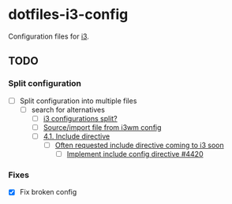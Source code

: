 # dotfiles-i3-config
Configuration files for [i3](https://i3wm.org/).

## TODO

### Split configuration

- [ ] Split configuration into multiple files 
  - [ ] search for alternatives
    - [ ] [i3 configurations split?](https://www.reddit.com/r/i3wm/comments/acybmc/i3_configurations_split/)
    - [ ] [Source/import file from i3wm config](https://stackoverflow.com/questions/65044535/source-import-file-from-i3wm-config)
    - [ ] [4.1. Include directive](https://i3wm.org/docs/userguide.html#include)
      - [ ] [Often requested include directive coming to i3 soon](https://www.reddit.com/r/i3wm/comments/ncetnh/often_requested_include_directive_coming_to_i3/)
        - [ ] [Implement include config directive #4420](https://github.com/i3/i3/pull/4420)

### Fixes

- [x] Fix broken config
